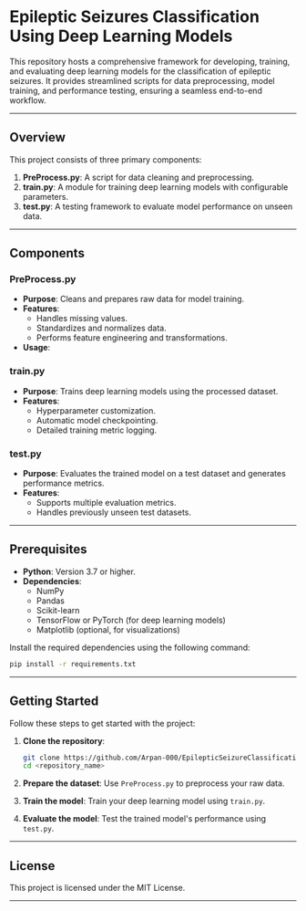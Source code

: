 # Epileptic Seizures Classification Using Deep Learning Models

This repository hosts a comprehensive framework for developing, training, and evaluating deep learning models for the classification of epileptic seizures. It provides streamlined scripts for data preprocessing, model training, and performance testing, ensuring a seamless end-to-end workflow.

---

## Overview

This project consists of three primary components:

1. **PreProcess.py**: A script for data cleaning and preprocessing.
2. **train.py**: A module for training deep learning models with configurable parameters.
3. **test.py**: A testing framework to evaluate model performance on unseen data.

---

## Components

### PreProcess.py
- **Purpose**: Cleans and prepares raw data for model training.
- **Features**:
  - Handles missing values.
  - Standardizes and normalizes data.
  - Performs feature engineering and transformations.
- **Usage**:


### train.py
- **Purpose**: Trains deep learning models using the processed dataset.
- **Features**:
  - Hyperparameter customization.
  - Automatic model checkpointing.
  - Detailed training metric logging.


### test.py
- **Purpose**: Evaluates the trained model on a test dataset and generates performance metrics.
- **Features**:
  - Supports multiple evaluation metrics.
  - Handles previously unseen test datasets.

---

## Prerequisites

- **Python**: Version 3.7 or higher.
- **Dependencies**:
  - NumPy
  - Pandas
  - Scikit-learn
  - TensorFlow or PyTorch (for deep learning models)
  - Matplotlib (optional, for visualizations)

Install the required dependencies using the following command:
```bash
pip install -r requirements.txt
```

---

## Getting Started

Follow these steps to get started with the project:

1. **Clone the repository**:
   ```bash
   git clone https://github.com/Arpan-000/EpilepticSeizureClassificationUsing-DL
   cd <repository_name>
   ```

2. **Prepare the dataset**:
   Use `PreProcess.py` to preprocess your raw data.

3. **Train the model**:
   Train your deep learning model using `train.py`.

4. **Evaluate the model**:
   Test the trained model's performance using `test.py`.

---




## License

This project is licensed under the MIT License. 

---




